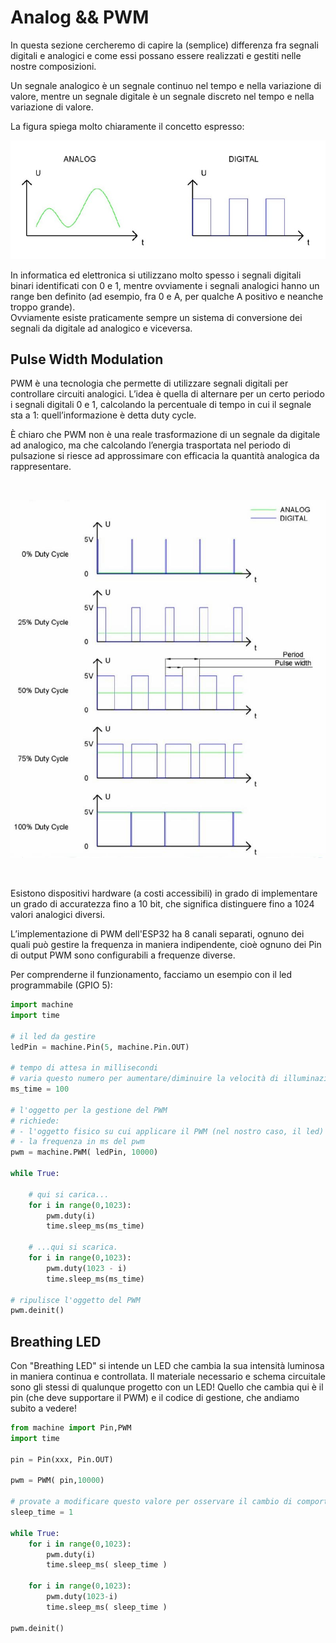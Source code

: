 # Analog && PWM


In questa sezione cercheremo di capire la (semplice) differenza fra segnali digitali e analogici e come essi possano essere realizzati 
e gestiti nelle nostre composizioni.

Un segnale analogico è un segnale continuo nel tempo e nella variazione di valore, mentre un segnale digitale è un segnale discreto 
nel tempo e nella variazione di valore.

La figura spiega molto chiaramente il concetto espresso:


![Analog vs Digital](images/AP_Analog_vs_Digital.jpg)


In informatica ed elettronica si utilizzano molto spesso i segnali digitali binari identificati con 0 e 1, mentre ovviamente i segnali 
analogici hanno un range ben definito (ad esempio, fra 0 e A, per qualche A positivo e neanche troppo grande).<br>
Ovviamente esiste praticamente sempre un sistema di conversione dei segnali da digitale ad analogico e viceversa.



## Pulse Width Modulation

PWM è una tecnologia che permette di utilizzare segnali digitali per controllare circuiti analogici. L’idea è quella di alternare 
per un certo periodo i segnali digitali 0 e 1, calcolando la percentuale di tempo in cui il segnale sta a 1: quell’informazione è detta duty cycle.

È chiaro che PWM non è una reale trasformazione di un segnale da digitale ad analogico, ma che calcolando l’energia trasportata 
nel periodo di pulsazione si riesce ad approssimare con efficacia la quantità analogica da rappresentare.

<br>

![Duty Cycle](images/AP_duty_cycle.jpg)

<br>

Esistono dispositivi hardware (a costi accessibili) in grado di implementare un grado di accuratezza fino a 10 bit, 
che significa distinguere fino a 1024 valori analogici diversi.

L’implementazione di PWM dell'ESP32 ha 8 canali separati, ognuno dei quali può gestire la frequenza in maniera indipendente, cioè ognuno dei Pin di output PWM sono configurabili a frequenze diverse.

Per comprenderne il funzionamento, facciamo un esempio con il led programmabile (GPIO 5):

``` py
import machine
import time

# il led da gestire 
ledPin = machine.Pin(5, machine.Pin.OUT)

# tempo di attesa in millisecondi 
# varia questo numero per aumentare/diminuire la velocità di illuminazione del led
ms_time = 100

# l'oggetto per la gestione del PWM
# richiede:
# - l'oggetto fisico su cui applicare il PWM (nel nostro caso, il led)
# - la frequenza in ms del pwm
pwm = machine.PWM( ledPin, 10000)

while True:
    
    # qui si carica...
    for i in range(0,1023):
        pwm.duty(i)
        time.sleep_ms(ms_time)
    
    # ...qui si scarica.
    for i in range(0,1023):
        pwm.duty(1023 - i)
        time.sleep_ms(ms_time)

# ripulisce l'oggetto del PWM
pwm.deinit()
```

<!-- ################################################################################# -->
## Breathing LED

Con "Breathing LED" si intende un LED che cambia la sua intensità luminosa in maniera continua e controllata.
Il materiale necessario e schema circuitale sono gli stessi di qualunque progetto con un LED! Quello che cambia qui è il pin (che deve supportare il PWM) 
e il codice di gestione, che andiamo subito a vedere!


``` py
from machine import Pin,PWM
import time

pin = Pin(xxx, Pin.OUT)

pwm = PWM( pin,10000)

# provate a modificare questo valore per osservare il cambio di comportamento
sleep_time = 1

while True:
    for i in range(0,1023):
        pwm.duty(i)
        time.sleep_ms( sleep_time )
        
    for i in range(0,1023):
        pwm.duty(1023-i)
        time.sleep_ms( sleep_time )  

pwm.deinit()


```



<br>
<br>
<br>


